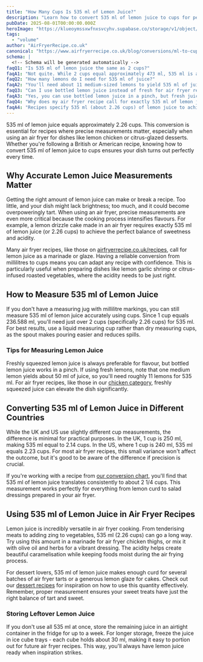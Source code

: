 ```yaml
---
title: "How Many Cups Is 535 ml of Lemon Juice?"
description: "Learn how to convert 535 ml of lemon juice to cups for perfect recipes every time. Includes air fryer tips and handy measurement charts."
pubDate: 2025-08-01T00:00:00.000Z
heroImage: "https://klueoymssxwfnxsvcyhv.supabase.co/storage/v1/object/public/Shmucket/how-many-cups-is-535-ml-of-lemon-juice.webp"
tags:
  - "volume"
author: "AirFryerRecipe.co.uk"
canonical: "https://www.airfryerrecipe.co.uk/blog/conversions/ml-to-cups/how-many-cups-is-535-ml-of-lemon-juice"
schema: |
  <!-- Schema will be generated automatically -->
faqQ1: "Is 535 ml of lemon juice the same as 2 cups?"
faqA1: "Not quite. While 2 cups equal approximately 473 ml, 535 ml is about 2.26 cups. This small difference can matter in recipes where precise acidity is important, especially in air fryer cooking where flavours concentrate."
faqQ2: "How many lemons do I need for 535 ml of juice?"
faqA2: "You'll need about 11 medium-sized lemons to yield 535 ml of juice. Each lemon typically gives around 50 ml. For the best results in air fryer recipes, use fresh lemons rather than bottled juice when possible."
faqQ3: "Can I use bottled lemon juice instead of fresh for air fryer recipes?"
faqA3: "Yes, you can use bottled lemon juice in a pinch, but fresh juice offers better flavour. If using bottled, check that it's 100% lemon juice without additives. The conversion remains the same - 535 ml equals about 2.26 cups regardless of the source."
faqQ4: "Why does my air fryer recipe call for exactly 535 ml of lemon juice?"
faqA4: "Recipes specify 535 ml (about 2.26 cups) of lemon juice to achieve the perfect balance of acidity and flavour. In air fryer cooking, precise measurements ensure proper caramelisation and moisture retention. This quantity works well for marinades, glazes, and sauces that coat food evenly during the air frying process."
---
```

<p>535 ml of lemon juice equals approximately 2.26 cups. This conversion is essential for recipes where precise measurements matter, especially when using an air fryer for dishes like lemon chicken or citrus-glazed desserts. Whether you're following a British or American recipe, knowing how to convert 535 ml of lemon juice to cups ensures your dish turns out perfectly every time.</p>

<h2>Why Accurate Lemon Juice Measurements Matter</h2>
<p>Getting the right amount of lemon juice can make or break a recipe. Too little, and your dish might lack brightness; too much, and it could become overpoweringly tart. When using an air fryer, precise measurements are even more critical because the cooking process intensifies flavours. For example, a lemon drizzle cake made in an air fryer requires exactly 535 ml of lemon juice (or 2.26 cups) to achieve the perfect balance of sweetness and acidity.</p>
<p>Many air fryer recipes, like those on <a href=https://www.airfryerrecipe.co.uk/recipes>airfryerrecipe.co.uk/recipes</a>, call for lemon juice as a marinade or glaze. Having a reliable conversion from millilitres to cups means you can adapt any recipe with confidence. This is particularly useful when preparing dishes like lemon garlic shrimp or citrus-infused roasted vegetables, where the acidity needs to be just right.</p>

<h2>How to Measure 535 ml of Lemon Juice</h2>
<p>If you don't have a measuring jug with millilitre markings, you can still measure 535 ml of lemon juice accurately using cups. Since 1 cup equals 236.588 ml, you'll need just over 2 cups (specifically 2.26 cups) for 535 ml. For best results, use a liquid measuring cup rather than dry measuring cups, as the spout makes pouring easier and reduces spills.</p>

<h3>Tips for Measuring Lemon Juice</h3>
<p>Freshly squeezed lemon juice is always preferable for flavour, but bottled lemon juice works in a pinch. If using fresh lemons, note that one medium lemon yields about 50 ml of juice, so you'll need roughly 11 lemons for 535 ml. For air fryer recipes, like those in our <a href=https://www.airfryerrecipe.co.uk/recipe-category/chicken>chicken category</a>, freshly squeezed juice can elevate the dish significantly.</p>

<h2>Converting 535 ml of Lemon Juice in Different Countries</h2>
<p>While the UK and US use slightly different cup measurements, the difference is minimal for practical purposes. In the UK, 1 cup is 250 ml, making 535 ml equal to 2.14 cups. In the US, where 1 cup is 240 ml, 535 ml equals 2.23 cups. For most air fryer recipes, this small variance won't affect the outcome, but it's good to be aware of the difference if precision is crucial.</p>
<p>If you're working with a recipe from <a href=https://www.airfryerrecipe.co.uk/air-fryer-conversion-chart>our conversion chart</a>, you'll find that 535 ml of lemon juice translates consistently to about 2 1/4 cups. This measurement works perfectly for everything from lemon curd to salad dressings prepared in your air fryer.</p>

<h2>Using 535 ml of Lemon Juice in Air Fryer Recipes</h2>
<p>Lemon juice is incredibly versatile in air fryer cooking. From tenderising meats to adding zing to vegetables, 535 ml (2.26 cups) can go a long way. Try using this amount in a marinade for air fryer chicken thighs, or mix it with olive oil and herbs for a vibrant dressing. The acidity helps create beautiful caramelisation while keeping foods moist during the air frying process.</p>
<p>For dessert lovers, 535 ml of lemon juice makes enough curd for several batches of air fryer tarts or a generous lemon glaze for cakes. Check out our <a href=https://www.airfryerrecipe.co.uk/recipe-category/dessert>dessert recipes</a> for inspiration on how to use this quantity effectively. Remember, proper measurement ensures your sweet treats have just the right balance of tart and sweet.</p>

<h3>Storing Leftover Lemon Juice</h3>
<p>If you don't use all 535 ml at once, store the remaining juice in an airtight container in the fridge for up to a week. For longer storage, freeze the juice in ice cube trays - each cube holds about 30 ml, making it easy to portion out for future air fryer recipes. This way, you'll always have lemon juice ready when inspiration strikes.</p>
